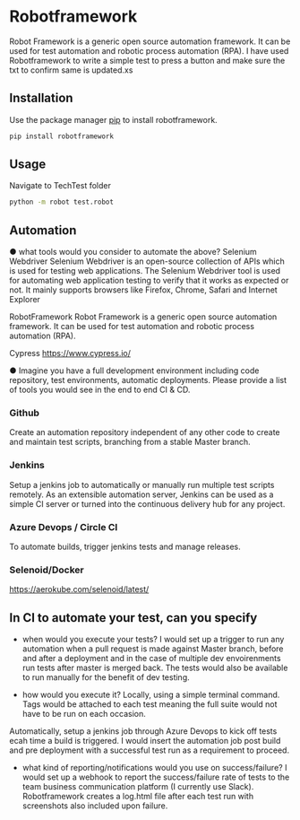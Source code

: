 # Robotframework

Robot Framework is a generic open source automation framework. It can be used for test automation and robotic process automation (RPA).
I have used Robotframework to write a simple test to press a button and make sure the txt to confirm same is updated.xs

## Installation

Use the package manager [pip](https://pip.pypa.io/en/stable/) to install robotframework.

```bash
pip install robotframework
```

## Usage
Navigate to TechTest folder

```bash
python -m robot test.robot
```

## Automation
● what tools would you consider to automate the above?
Selenium Webdriver
Selenium Webdriver is an open-source collection of APIs which is used for testing web applications. The Selenium Webdriver tool is used for automating web application testing to verify that it works as expected or not. It mainly supports browsers like Firefox, Chrome, Safari and Internet Explorer

RobotFramework
Robot Framework is a generic open source automation framework. It can be used for test automation and robotic process automation (RPA).

Cypress
https://www.cypress.io/

● Imagine you have a full development environment including code
repository, test environments, automatic deployments. Please provide
a list of tools you would see in the end to end CI & CD.
### Github
Create an automation repository independent of any other code to create and maintain test scripts, branching from a stable Master branch.

### Jenkins
Setup a jenkins job to automatically or manually run multiple test scripts remotely. As an extensible automation server, Jenkins can be used as a simple CI server or turned into the continuous delivery hub for any project.

### Azure Devops / Circle CI
To automate builds, trigger jenkins tests and manage releases.

### Selenoid/Docker
https://aerokube.com/selenoid/latest/

## In CI to automate your test, can you specify
- when would you execute your tests?
I would set up a trigger to run any automation when a pull request is made against Master branch, before and after a deployment and in the case of multiple dev envoirenments run tests after master is merged back. The tests would also be available to run manually for the benefit of dev testing. 

- how would you execute it?
Locally, using a simple terminal command. Tags would be attached to each test meaning the full suite would not have to be run on each occasion.

Automatically, setup a jenkins job through Azure Devops to kick off tests ecah time a build is triggered. I would insert the automation job post build and pre deployment with a successful test run as a requirement to proceed. 

- what kind of reporting/notifications would you use on
 success/failure?
 I would set up a webhook to report the success/failure rate of tests to the team business communication platform (I currently use Slack).
 Robotframework creates a log.html file after each test run with screenshots also included upon failure. 
